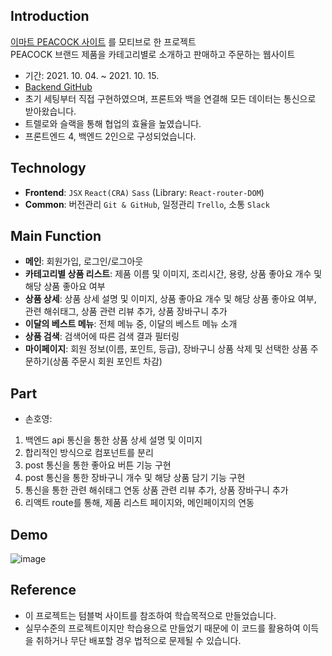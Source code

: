 ## Introduction
[이마트 PEACOCK 사이트](https://peacock.emart.com/peacockMain/main.do) 를 모티브로 한 프로젝트<br>
PEACOCK 브랜드 제품을 카테고리별로 소개하고 판매하고 주문하는 웹사이트
- 기간: 2021. 10. 04. ~ 2021. 10. 15.
- [Backend GitHub](https://github.com/wecode-bootcamp-korea/25-1st-MECOOK-backend)
- 초기 세팅부터 직접 구현하였으며, 프론트와 백을 연결해 모든 데이터는 통신으로 받아왔습니다.
- 트렐로와 슬랙을 통해 협업의 효율을 높였습니다.
- 프론트엔드 4, 백엔드 2인으로 구성되었습니다.


## Technology
- **Frontend**: `JSX` `React(CRA)` `Sass` (Library: `React-router-DOM`)
- **Common**: 버전관리 `Git & GitHub`, 일정관리 `Trello`, 소통 `Slack`

## Main Function
- **메인**: 회원가입, 로그인/로그아웃
- **카테고리별 상품 리스트**: 제품 이름 및 이미지, 조리시간, 용량, 상품 좋아요 개수 및 해당 상품 좋아요 여부
- **상품 상세**: 상품 상세 설명 및 이미지, 상품 좋아요 개수 및 해당 상품 좋아요 여부, 관련 해쉬태그, 상품 관련 리뷰 추가, 상품 장바구니 추가
- **이달의 베스트 메뉴**: 전체 메뉴 중, 이달의 베스트 메뉴 소개
- **상품 검색**: 검색어에 따른 검색 결과 필터링
- **마이페이지**: 회원 정보(이름, 포인트, 등급), 장바구니 상품 삭제 및 선택한 상품 주문하기(상품 주문시 회원 포인트 차감)

## Part
- 손호영: 
 1. 백엔드 api 통신을 통한 상품 상세 설명 및 이미지
 2. 합리적인 방식으로 컴포넌트를 분리
 3. post 통신을 통한 좋아요 버튼 기능 구현
 4. post 통신을 통한 장바구니 개수 및 해당 상품 담기 기능 구현
 5. 통신을 통한 관련 해쉬태그 연동 상품 관련 리뷰 추가, 상품 장바구니 추가
 6. 리액트 route를 통해, 제품 리스트 페이지와, 메인페이지의 연동


## Demo
![image](https://user-images.githubusercontent.com/20683436/137589523-7a689221-91e5-4143-a563-833477358051.png)


## Reference
- 이 프로젝트는 텀블벅 사이트를 참조하여 학습목적으로 만들었습니다.
- 실무수준의 프로젝트이지만 학습용으로 만들었기 때문에 이 코드를 활용하여 이득을 취하거나 무단 배포할 경우 법적으로 문제될 수 있습니다.
